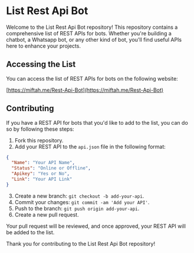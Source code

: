 # List Rest Api Bot

Welcome to the List Rest Api Bot repository! This repository contains a comprehensive list of REST APIs for bots. Whether you're building a chatbot, a Whatsapp bot, or any other kind of bot, you'll find useful APIs here to enhance your projects.

## Accessing the List

You can access the list of REST APIs for bots on the following website:

[https://miftah.me/Rest-Api-Bot](https://miftah.me/Rest-Api-Bot)

## Contributing

If you have a REST API for bots that you'd like to add to the list, you can do so by following these steps:

1. Fork this repository.
2. Add your REST API to the `api.json` file in the following format:

```json
{
  "Name": "Your API Name",
  "Status": "Online or Offline",
  "Apikey": "Yes or No",
  "Link": "Your API Link"
}
```

3. Create a new branch: `git checkout -b add-your-api`.
4. Commit your changes: `git commit -am 'Add your API'`.
5. Push to the branch: `git push origin add-your-api`.
6. Create a new pull request.

Your pull request will be reviewed, and once approved, your REST API will be added to the list.

Thank you for contributing to the List Rest Api Bot repository!

